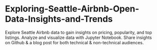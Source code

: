 # Exploring-Seattle-Airbnb-Open-Data-Insights-and-Trends
Explore Seattle Airbnb data to gain insights on pricing, popularity, and top listings. Analyze and visualize data with Jupyter Notebook. Share insights on Github &amp; a blog post for both technical &amp; non-technical audiences.
